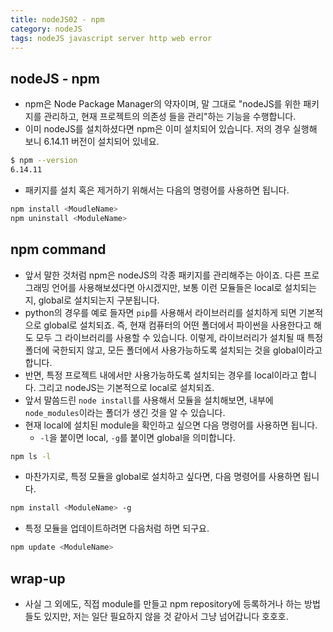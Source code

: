 ```yaml
---
title: nodeJS02 - npm
category: nodeJS
tags: nodeJS javascript server http web error
---
```


## nodeJS - npm

- npm은 Node Package Manager의 약자이며, 말 그대로 "nodeJS를 위한 패키지를 관리하고, 현재 프로젝트의 의존성 들을 관리"하는 기능을 수행합니다.
- 이미 nodeJS를 설치하셨다면 npm은 이미 설치되어 있습니다. 저의 경우 실행해 보니 6.14.11 버전이 설치되어 있네요.

```sh
$ npm --version
6.14.11
```

- 패키지를 설치 혹은 제거하기 위해서는 다음의 명령어를 사용하면 됩니다.

```sh
npm install <MoudleName>
npm uninstall <ModuleName>
```

## npm command

- 앞서 말한 것처럼 npm은 nodeJS의 각종 패키지를 관리해주는 아이죠. 다른 프로그래밍 언어를 사용해보셨다면 아시겠지만, 보통 이런 모듈들은 local로 설치되는지, global로 설치되는지 구분됩니다.
- python의 경우를 예로 들자면 `pip`를 사용해서 라이브러리를 설치하게 되면 기본적으로 global로 설치되죠. 즉, 현재 컴퓨터의 어떤 폴더에서 파이썬을 사용한다고 해도 모두 그 라이브러리를 사용할 수 있습니다. 이렇게, 라이브러리가 설치될 때 특정 폴더에 국한되지 않고, 모든 폴더에서 사용가능하도록 설치되는 것을 global이라고 합니다.
- 반면, 특정 프로젝트 내에서만 사용가능하도록 설치되는 경우를 local이라고 합니다. 그리고 nodeJS는 기본적으로 local로 설치되죠.
- 앞서 말씀드린 `node install`를 사용해서 모듈을 설치해보면, 내부에 `node_modules`이라는 폴더가 생긴 것을 알 수 있습니다.
- 현재 local에 설치된 module을 확인하고 싶으면 다음 명령어를 사용하면 됩니다.
  - `-l`을 붙이면 local, `-g`를 붙이면 global을 의미합니다.

```sh
npm ls -l
```

- 마찬가지로, 특정 모듈을 global로 설치하고 싶다면, 다음 명령어를 사용하면 됩니다.

```sh
npm install <ModuleName> -g
```

- 특정 모듈을 업데이트하려면 다음처럼 하면 되구요.

```sh
npm update <ModuleName>
```

## wrap-up

- 사실 그 외에도, 직접 module를 만들고 npm repository에 등록하거나 하는 방법들도 있지만, 저는 일단 필요하지 않을 것 같아서 그냥 넘어갑니다 호호호.
